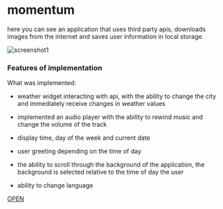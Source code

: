 # momentum #

here you can see an application that uses third party apis, downloads images from the internet and saves user information in local storage.

![screenshot1](https://user-images.githubusercontent.com/58392498/184892947-12d05aa2-9cfb-406d-8b5d-0f73e16559c2.PNG)

### Features of implementation ###

What was implemented:

* weather widget interacting with api, with the ability to change the city and immediately receive changes in weather values

* implemented an audio player with the ability to rewind music and change the volume of the track

* display time, day of the week and current date

* user greeting depending on the time of day

* the ability to scroll through the background of the application, the background is selected relative to the time of day the user

* ability to change language

[OPEN](https://Dowak1n.github.io/momentum)
